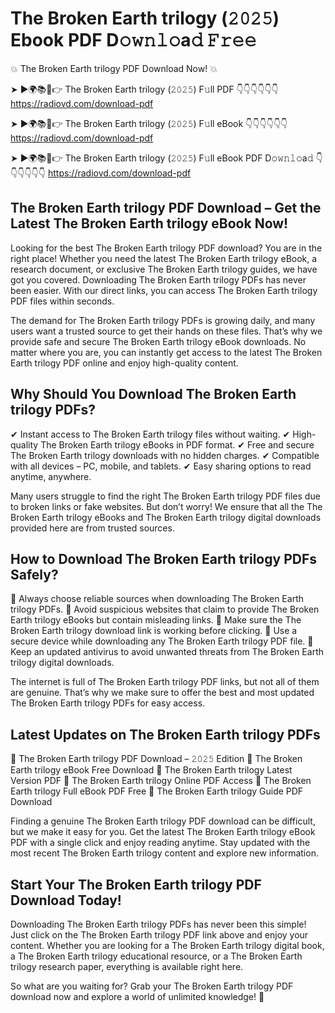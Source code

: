 # The Broken Earth trilogy (𝟸𝟶𝟸𝟻) Ebook PDF D𝚘𝚠𝚗𝚕𝚘a𝚍 𝙵𝚛𝚎𝚎

💥 The Broken Earth trilogy PDF Download Now! 💥

➤ ►🌍📚📱👉 The Broken Earth trilogy (𝟸𝟶𝟸𝟻) F𝚞ll PDF 👇👇👇👇👇👇
https://radiovd.com/download-pdf

➤ ►🌍📚📱👉 The Broken Earth trilogy (𝟸𝟶𝟸𝟻) F𝚞ll eBook 👇👇👇👇👇👇
https://radiovd.com/download-pdf

➤ ►🌍📚📱👉 The Broken Earth trilogy (𝟸𝟶𝟸𝟻) F𝚞ll eBook PDF D𝚘𝚠𝚗𝚕𝚘a𝚍 👇👇👇👇👇👇
https://radiovd.com/download-pdf

## The Broken Earth trilogy PDF Download – Get the Latest The Broken Earth trilogy eBook Now!

Looking for the best The Broken Earth trilogy PDF download? You are in the right place! Whether you need the latest The Broken Earth trilogy eBook, a research document, or exclusive The Broken Earth trilogy guides, we have got you covered. Downloading The Broken Earth trilogy PDFs has never been easier. With our direct links, you can access The Broken Earth trilogy PDF files within seconds.

The demand for The Broken Earth trilogy PDFs is growing daily, and many users want a trusted source to get their hands on these files. That’s why we provide safe and secure The Broken Earth trilogy eBook downloads. No matter where you are, you can instantly get access to the latest The Broken Earth trilogy PDF online and enjoy high-quality content.

## Why Should You Download The Broken Earth trilogy PDFs?

✔ Instant access to The Broken Earth trilogy files without waiting.
✔ High-quality The Broken Earth trilogy eBooks in PDF format.
✔ Free and secure The Broken Earth trilogy downloads with no hidden charges.
✔ Compatible with all devices – PC, mobile, and tablets.
✔ Easy sharing options to read anytime, anywhere.

Many users struggle to find the right The Broken Earth trilogy PDF files due to broken links or fake websites. But don’t worry! We ensure that all the The Broken Earth trilogy eBooks and The Broken Earth trilogy digital downloads provided here are from trusted sources.

## How to Download The Broken Earth trilogy PDFs Safely?

📌 Always choose reliable sources when downloading The Broken Earth trilogy PDFs.
📌 Avoid suspicious websites that claim to provide The Broken Earth trilogy eBooks but contain misleading links.
📌 Make sure the The Broken Earth trilogy download link is working before clicking.
📌 Use a secure device while downloading any The Broken Earth trilogy PDF file.
📌 Keep an updated antivirus to avoid unwanted threats from The Broken Earth trilogy digital downloads.

The internet is full of The Broken Earth trilogy PDF links, but not all of them are genuine. That’s why we make sure to offer the best and most updated The Broken Earth trilogy PDFs for easy access.

## Latest Updates on The Broken Earth trilogy PDFs

🔹 The Broken Earth trilogy PDF Download – 𝟸𝟶𝟸𝟻 Edition
🔹 The Broken Earth trilogy eBook Free Download
🔹 The Broken Earth trilogy Latest Version PDF
🔹 The Broken Earth trilogy Online PDF Access
🔹 The Broken Earth trilogy Full eBook PDF Free
🔹 The Broken Earth trilogy Guide PDF Download

Finding a genuine The Broken Earth trilogy PDF download can be difficult, but we make it easy for you. Get the latest The Broken Earth trilogy eBook PDF with a single click and enjoy reading anytime. Stay updated with the most recent The Broken Earth trilogy content and explore new information.

## Start Your The Broken Earth trilogy PDF Download Today!

Downloading The Broken Earth trilogy PDFs has never been this simple! Just click on the The Broken Earth trilogy PDF link above and enjoy your content. Whether you are looking for a The Broken Earth trilogy digital book, a The Broken Earth trilogy educational resource, or a The Broken Earth trilogy research paper, everything is available right here.

So what are you waiting for? Grab your The Broken Earth trilogy PDF download now and explore a world of unlimited knowledge! 🚀